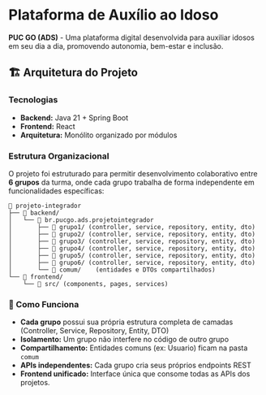 # Plataforma de Auxílio ao Idoso

**PUC GO (ADS)** - Uma plataforma digital desenvolvida para auxiliar idosos em seu dia a dia, promovendo autonomia, bem-estar e inclusão.

## 🏗️ Arquitetura do Projeto

### Tecnologias
- **Backend:** Java 21 + Spring Boot
- **Frontend:** React
- **Arquitetura:** Monólito organizado por módulos

### Estrutura Organizacional

O projeto foi estruturado para permitir desenvolvimento colaborativo entre **6 grupos** da turma, onde cada grupo trabalha de forma independente em funcionalidades específicas:

```
📁 projeto-integrador
├── 📁 backend/
│   └── 📁 br.pucgo.ads.projetointegrador
│       ├── 📁 grupo1/ (controller, service, repository, entity, dto)
│       ├── 📁 grupo2/ (controller, service, repository, entity, dto)
│       ├── 📁 grupo3/ (controller, service, repository, entity, dto)
│       ├── 📁 grupo4/ (controller, service, repository, entity, dto)
│       ├── 📁 grupo5/ (controller, service, repository, entity, dto)
│       ├── 📁 grupo6/ (controller, service, repository, entity, dto)
│       └── 📁 comum/    (entidades e DTOs compartilhados)
└── 📁 frontend/
    └── 📁 src/ (components, pages, services)
```

### 🎯 Como Funciona

- **Cada grupo** possui sua própria estrutura completa de camadas (Controller, Service, Repository, Entity, DTO)
- **Isolamento:** Um grupo não interfere no código de outro grupo
- **Compartilhamento:** Entidades comuns (ex: Usuario) ficam na pasta `comum`
- **APIs independentes:** Cada grupo cria seus próprios endpoints REST
- **Frontend unificado:** Interface única que consome todas as APIs dos projetos.
